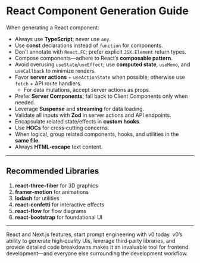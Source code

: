 # React Component Generation Guide

When generating a React component:

- Always use **TypeScript**; never use `any`.  
- Use **const** declarations instead of `function` for components.  
- Don’t annotate with `React.FC`; prefer explicit `JSX.Element` return types.  
- Compose components—adhere to React’s **composable pattern**.  
- Avoid overusing `useState`/`useEffect`; use **computed state**, `useMemo`, and `useCallback` to minimize renders.  
- Favor **server actions** + `useActionState` when possible; otherwise use `fetch` + API route handlers.  
  - For data mutations, accept server actions as props.  
- Prefer **Server Components**; fall back to Client Components only when needed.  
- Leverage **Suspense** and **streaming** for data loading.  
- Validate all inputs with **Zod** in server actions and API endpoints.  
- Encapsulate related state/effects in **custom hooks**.  
- Use **HOCs** for cross‑cutting concerns.  
- When logical, group related components, hooks, and utilities in the **same file**.  
- Always **HTML‑escape** text content.

---

## Recommended Libraries

1. **react-three-fiber** for 3D graphics  
2. **framer-motion** for animations  
3. **lodash** for utilities  
4. **react-confetti** for interactive effects  
5. **react-flow** for flow diagrams  
6. **react-bootstrap** for foundational UI

---

<!-- Coolors Palette Widget -->
<script src="https://coolors.co/palette-widget/widget.js"></script>
<script data-id="06086949665860586">
  new CoolorsPaletteWidget("06086949665860586", ["1a535c","4ecdc4","f7fff7","ff6b6b","ffe66d"]);
</script>

React and Next.js features, start prompt engineering with v0 today. v0’s ability to generate high‑quality UIs, leverage third‑party libraries, and provide detailed code breakdowns makes it an invaluable tool for frontend development—and everyone else surrounding the development workflow.
